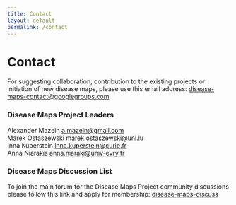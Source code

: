 ```yaml
---
title: Contact
layout: default
permalink: /contact
---
```


#  Contact

For suggesting collaboration, contribution to the existing projects or initiation of new disease maps, please use this email address: <a href="mailto:disease-maps-contact@googlegroups.com">disease-maps-contact@googlegroups.com</a>  

### Disease Maps Project Leaders

Alexander Mazein <a href="mailto:a.mazein@gmail.com">a.mazein@gmail.com</a>  
Marek Ostaszewski <a href="mailto:marek.ostaszewski@uni.lu">marek.ostaszewski@uni.lu</a>  
Inna Kuperstein <a href="mailto:inna.kuperstein@curie.fr">inna.kuperstein@curie.fr</a>  
Anna Niarakis <a href="mailto:anna.niaraki@univ-evry.fr">anna.niaraki@univ-evry.fr</a>  

### Disease Maps Discussion List

To join the main forum for the Disease Maps Project community discussions please follow this link and apply for membership: <a href="https://groups.google.com/forum/#!forum/disease-maps-discuss" target="_blank">disease-maps-discuss</a>  
